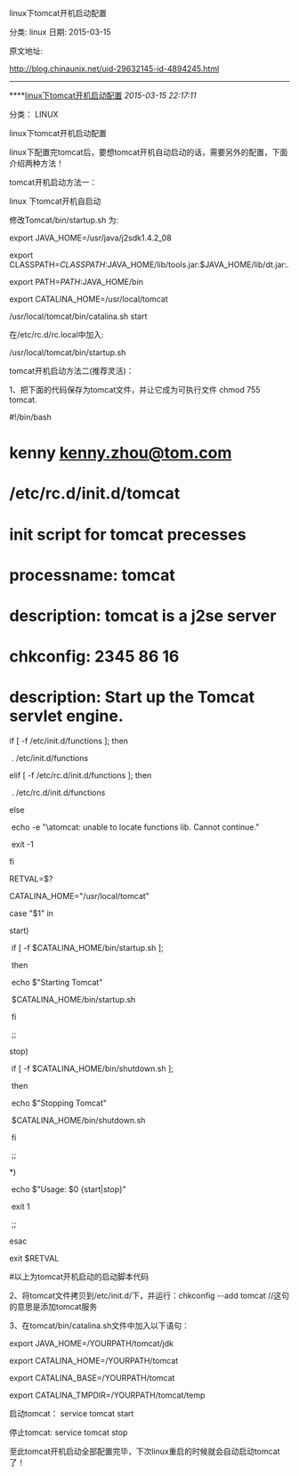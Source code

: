 linux下tomcat开机启动配置

分类: linux
日期: 2015-03-15

原文地址: 

http://blog.chinaunix.net/uid-29632145-id-4894245.html

------

****[linux下tomcat开机启动配置]() *2015-03-15 22:17:11*

分类： LINUX

linux下tomcat开机启动配置

 

linux下配置完tomcat后，要想tomcat开机自动启动的话，需要另外的配置，下面介绍两种方法！

 

tomcat开机启动方法一：

 linux 下tomcat开机自启动

 修改Tomcat/bin/startup.sh 为:

 export JAVA_HOME=/usr/java/j2sdk1.4.2_08

 export CLASSPATH=$CLASSPATH:$JAVA_HOME/lib/tools.jar:$JAVA_HOME/lib/dt.jar:.

 export PATH=$PATH:$JAVA_HOME/bin

 export CATALINA_HOME=/usr/local/tomcat

 /usr/local/tomcat/bin/catalina.sh start

 

在/etc/rc.d/rc.local中加入:

 /usr/local/tomcat/bin/startup.sh

 

tomcat开机启动方法二(推荐灵活)：

 1、把下面的代码保存为tomcat文件，并让它成为可执行文件 chmod 755 tomcat.

 #!/bin/bash

 #

 # kenny kenny.zhou@tom.com

 # /etc/rc.d/init.d/tomcat

 # init script for tomcat precesses

 #

 # processname: tomcat

 # description: tomcat is a j2se server

 # chkconfig: 2345 86 16

 # description:  Start up the Tomcat servlet engine.

 if [ -f /etc/init.d/functions ]; then

​         . /etc/init.d/functions

 elif [ -f /etc/rc.d/init.d/functions ]; then

​         . /etc/rc.d/init.d/functions

 else

​         echo -e "\atomcat: unable to locate functions lib. Cannot continue."

​         exit -1

 fi

 RETVAL=$?

 CATALINA_HOME="/usr/local/tomcat"

 case "$1" in

 start)

​         if [ -f $CATALINA_HOME/bin/startup.sh ];

​           then

​             echo $"Starting Tomcat"

​             $CATALINA_HOME/bin/startup.sh

​         fi

​         ;;

 stop)

​         if [ -f $CATALINA_HOME/bin/shutdown.sh ];

​           then

​             echo $"Stopping Tomcat"

​             $CATALINA_HOME/bin/shutdown.sh

​         fi

​         ;;

 *)

​         echo $"Usage: $0 {start|stop}"

​         exit 1

​         ;;

 esac

 exit $RETVAL

 #以上为tomcat开机启动的启动脚本代码

 2、将tomcat文件拷贝到/etc/init.d/下，并运行：chkconfig --add tomcat  //这句的意思是添加tomcat服务

 3、在tomcat/bin/catalina.sh文件中加入以下语句：

 export JAVA_HOME=/YOURPATH/tomcat/jdk

 export CATALINA_HOME=/YOURPATH/tomcat

 export CATALINA_BASE=/YOURPATH/tomcat

 export CATALINA_TMPDIR=/YOURPATH/tomcat/temp

 启动tomcat： service tomcat start

 

停止tomcat:  service tomcat stop

 

至此tomcat开机启动全部配置完毕，下次linux重启的时候就会自动启动tomcat了！

 